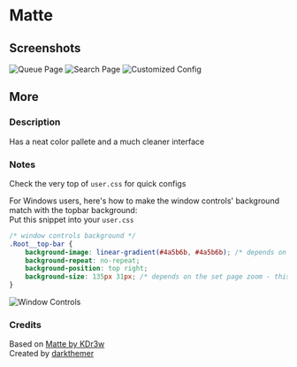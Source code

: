# Matte

## Screenshots

![Queue Page](https://raw.githubusercontent.com/spicetify/spicetify-themes/master/Matte/screenshots/queue.png)
![Search Page](https://raw.githubusercontent.com/spicetify/spicetify-themes/master/Matte/screenshots/search.png)
![Customized Config](https://raw.githubusercontent.com/spicetify/spicetify-themes/master/Matte/screenshots/customized.png)

## More

### Description
Has a neat color pallete and a much cleaner interface

### Notes
Check the very top of `user.css` for quick configs

For Windows users, here's how to make the window controls' background match with the topbar background:  
Put this snippet into your `user.css`
```css
/* window controls background */
.Root__top-bar {
    background-image: linear-gradient(#4a5b6b, #4a5b6b); /* depends on the color */
    background-repeat: no-repeat;
    background-position: top right;
    background-size: 135px 31px; /* depends on the set page zoom - this value is for 100% */
}
```
![Window Controls](https://raw.githubusercontent.com/spicetify/spicetify-themes/master/Matte/screenshots/winctrl.png)

### Credits
Based on [Matte by KDr3w](https://www.deviantart.com/kdr3w/art/Matte-758699852)  
Created by [darkthemer](https://github.com/darkthemer)